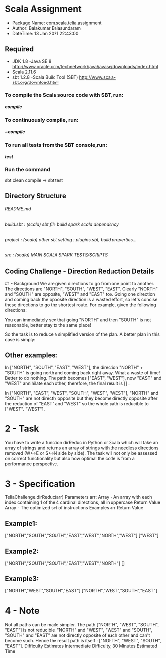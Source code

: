 # Scala Assignment
* Package Name: com.scala.telia.assignment
* Author: Balakumar Balasundaram
* DateTime: 13 Jan 2021 22:43:00 

## Required
* JDK 1.8 -Java SE 8 http://www.oracle.com/technetwork/java/javase/downloads/index.html
* Scala 2.11.6
* sbt 1.2.8 -Scala Build Tool (SBT) http://www.scala-sbt.org/download.html

### To compile the Scala source code with SBT, run:
##### compile

### To continuously compile, run:
##### ~compile

### To run all tests from the SBT console,run:
##### test

### Run the command
sbt clean compile -> sbt test


## Directory Structure

######  README.md
######  build.sbt          : (scala) sbt file build spark scala dependency 
######  project            : (scala) other sbt setting : plugins.sbt, build.properties...
######  src                : (scala) MAIN SCALA SPARK TESTS/SCRIPTS 

## Coding Challenge - Direction Reduction Details

#1 - Background
We are given directions to go from one point to another. The directions are "NORTH", "SOUTH", "WEST", "EAST". Clearly "NORTH" and "SOUTH" are opposite, "WEST" and "EAST" too. Going one direction and coming back the opposite direction is a wasted effort, so let's concise these directions to go the shortest route.
For example, given the following directions:

You can immediately see that going "NORTH" and then "SOUTH" is not reasonable, better stay to the same place!

So the task is to reduce a simplified version of the plan. A better plan in this case is simply:

## Other examples:
In ["NORTH", "SOUTH", "EAST", "WEST"], the direction "NORTH" + "SOUTH" is going north and coming back right away. What a waste of time! Better to do nothing. The path becomes ["EAST", "WEST"], now "EAST" and "WEST" annihilate each other, therefore, the final result is [] .

In ["NORTH", "EAST", "WEST", "SOUTH", "WEST", "WEST"], "NORTH" and "SOUTH" are not directly opposite but they become directly opposite after the reduction of "EAST" and "WEST" so the whole path is reducible to ["WEST", "WEST"].

# 2 - Task
You have to write a function dirReduc in Python or Scala which will take an array of strings and returns an array of strings with the needless directions removed (W<->E or S<->N side by side).
The task will not only be assessed on correct functionality but also how optimal the code is from a performance perspective.

# 3 - Specification
TeliaChallenge.dirReduc(arr)
Parameters
arr: Array<String> - An array with each index containing 1 of the 4 cardinal directions, all in uppercase
Return Value
Array<String> - The optimized set of instructions
Examples
arr	Return Value

## Example1:
["NORTH","SOUTH","SOUTH","EAST","WEST","NORTH","WEST"]	["WEST"]

## Example2:
["NORTH","SOUTH","SOUTH","EAST","WEST","NORTH"]	[]

## Example3:
["NORTH","WEST","SOUTH","EAST"]	["NORTH","WEST","SOUTH","EAST"]

# 4 - Note
Not all paths can be made simpler.
The path ["NORTH", "WEST", "SOUTH", "EAST"] is not reducible. "NORTH" and "WEST", "WEST" and "SOUTH", "SOUTH" and "EAST" are not directly opposite of each other and can't become such. Hence the result path is itself : ["NORTH", "WEST", "SOUTH", "EAST"].
Difficulty Estimates
Intermediate Difficulty, 30 Minutes Estimated Time

